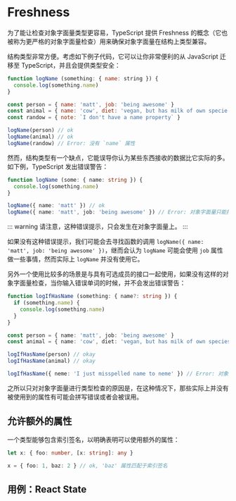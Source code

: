 # Freshness

为了能让检查对象字面量类型更容易，TypeScript 提供 Freshness 的概念（它也被称为更严格的对象字面量检查）用来确保对象字面量在结构上类型兼容。

结构类型非常方便。考虑如下例子代码，它可以让你非常便利的从 JavaScript 迁移至 TypeScript，并且会提供类型安全：

```javascript
function logName (something: { name: string }) {
  console.log(something.name)
}

const person = { name: 'matt', job: 'being awesome' }
const animal = { name: 'cow', diet: 'vegan, but has milk of own specie' }
const randow = { note: `I don't have a name property` }

logName(person) // ok
logName(animal) // ok
logName(randow) // Error: 没有 `name` 属性
```

然而，结构类型有一个缺点，它能误导你认为某些东西接收的数据比它实际的多。如下例，TypeScript 发出错误警告：

```typescript
function logName (some: { name: string }) {
  console.log(something.name)
}

logName({ name: 'matt' }) // ok
logName({ name: 'matt', job: 'being awesome' }) // Error: 对象字面量只能指定已知属性，`job` 属性在这里并不存在。
```

::: warning
请注意，这种错误提示，只会发生在对象字面量上。
:::

如果没有这种错误提示，我们可能会去寻找函数的调用 `logName({ name: 'matt', job: 'being awesome' })`，继而会认为 `logName` 可能会使用 `job` 属性做一些事情，然而实际上 `logName` 并没有使用它。

另外一个使用比较多的场景是与具有可选成员的接口一起使用，如果没有这样的对象字面量检查，当你输入错误单词的时候，并不会发出错误警告：

```typescript
function logIfHasName (something: { name?: string }) {
  if (something.name) {
    console.log(something.name)
  }
}

const person = { name: 'matt', job: 'being awesome' }
const animal = { name: 'cow', diet: 'vegan, but has milk of own species' }

logIfHasName(person) // okay
logIfHasName(animal) // okay

logIfHasName({ neme: 'I just misspelled name to neme' }) // Error: 对象字面量职能指定已知属性，`neme` 属性不存在。
```

之所以只对对象字面量进行类型检查的原因是，在这种情况下，那些实际上并没有被使用到的属性有可能会拼写错误或者会被误用。

## 允许额外的属性

一个类型能够包含索引签名，以明确表明可以使用额外的属性：

```typescript
let x: { foo: number, [x: string]: any }

x = { foo: 1, baz: 2 } // ok, 'baz' 属性匹配于索引签名
```

## 用例：React State

